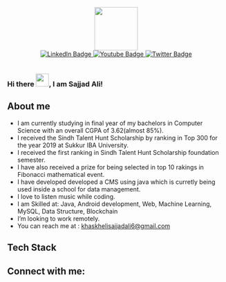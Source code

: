 <div id="header" align="center">
  <img src="https://media.giphy.com/media/M9gbBd9nbDrOTu1Mqx/giphy.gif" width="100"/>
</div>
<div id="badges" align="center">
  <a href="https://www.linkedin.com/in/sajjad-ali-b428b6198">
    <img src="https://img.shields.io/badge/LinkedIn-blue?style=for-the-badge&logo=linkedin&logoColor=white" alt="LinkedIn Badge"/>
  </a>
  <a href="https://www.youtube.com/channel/UCXfYIIBvk2e4H60BdKoznRA">
    <img src="https://img.shields.io/badge/YouTube-red?style=for-the-badge&logo=youtube&logoColor=white" alt="Youtube Badge"/>
  </a>
  <a href="https://twitter.com/ali_imsajjad">
    <img src="https://img.shields.io/badge/Twitter-blue?style=for-the-badge&logo=twitter&logoColor=white" alt="Twitter Badge"/>
  </a>
</div>
<p align="center">
  <img src="https://komarev.com/ghpvc/?username=your-github-username&style=flat-square&color=blue" alt=""/>
</p>

### Hi there <img src="https://raw.githubusercontent.com/MartinHeinz/MartinHeinz/master/wave.gif" width="30px">, I am Sajjad Ali!

## About me
- I am currently studying in final year of my bachelors in Computer Science with an overall CGPA of 3.62(almost 85%).
- I received the Sindh Talent Hunt Scholarship by ranking in Top 300 for the year 2019 at Sukkur IBA University.
- I received the first ranking in Sindh Talent Hunt Scholarship foundation semester.
- I have also received a prize for being selected in top 10 rakings in Fibonacci mathematical event.
- I have developed developed a CMS using java which is curretly being used inside a school for data management.
- I love to listen music while coding.
- I am Skilled at: Java, Android development, Web, Machine Learning, MySQL, Data Structure, Blockchain
- I’m looking to work remotely.
- You can reach me at : khaskhelisajjadali6@gmail.com

## Tech Stack



## Connect with me:

<!---
SajjadAli54/SajjadAli54 is a ✨ special ✨ repository because its `README.md` (this file) appears on your GitHub profile.
You can click the Preview link to take a look at your changes.
--->
